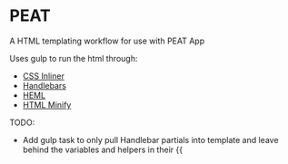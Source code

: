 # PEAT
A HTML templating workflow for use with PEAT App

Uses gulp to run the html through:
* [CSS Inliner](https://www.npmjs.com/package/gulp-style-inject)
* [Handlebars](https://www.npmjs.com/package/gulp-compile-handlebars)
* [HEML](https://heml.io/)
* [HTML Minify](https://www.npmjs.com/package/gulp-htmlmin)

TODO:
* Add gulp task to only pull Handlebar partials into template and leave behind the variables and helpers in their {{ 